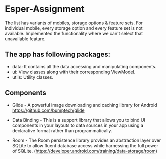 # Esper-Assignment
The list has variants of mobiles, storage options & feature sets. For individual mobile, every storage option and every feature set is not available. Implemented the functionality where we can't select that unavailable feature.

## The app has following packages:
- data: It contains all the data accessing and manipulating components.
- ui: View classes along with their corresponding ViewModel.
- utils: Utility classes.

## Components
- Glide - A powerful image downloading and caching library for Android https://github.com/bumptech/glide

- Data Binding - This is a support library that allows you to bind UI components in your layouts to data sources in your app using a declarative format rather than programmatically.

- Room - The Room persistence library provides an abstraction layer over SQLite to allow fluent database access while harnessing the full power of SQLite. (https://developer.android.com/training/data-storage/room)

